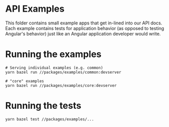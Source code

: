 # API Examples

This folder contains small example apps that get in-lined into our API docs.
Each example contains tests for application behavior (as opposed to testing Angular's
behavior) just like an Angular application developer would write.

# Running the examples

```
# Serving individual examples (e.g. common)
yarn bazel run //packages/examples/common:devserver

# "core" examples
yarn bazel run //packages/examples/core:devserver
```

# Running the tests

```
yarn bazel test //packages/examples/...
```